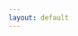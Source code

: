 ```yaml
---
layout: default
---
```


<!-- Global site tag (gtag.js) - Google Analytics -->
<script async src="https://www.googletagmanager.com/gtag/js?id=G-HJ7GGDDXTK"></script>
<script>
  window.dataLayer = window.dataLayer || [];
  function gtag(){dataLayer.push(arguments);}
  gtag('js', new Date());

  gtag('config', 'G-HJ7GGDDXTK');
</script>
